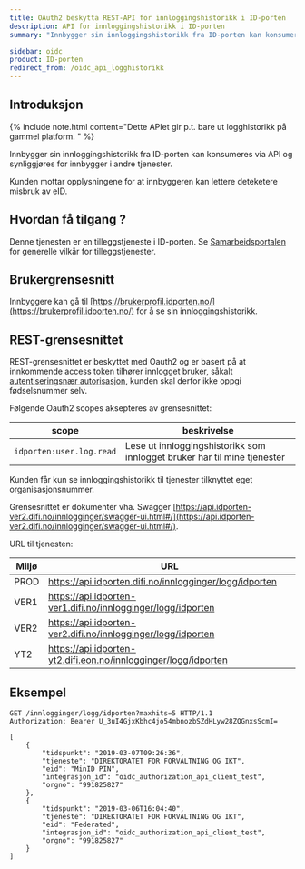 ```yaml
---
title: OAuth2 beskytta REST-API for innloggingshistorikk i ID-porten
description: API for innloggingshistorikk i ID-porten
summary: "Innbygger sin innloggingshistorikk fra ID-porten kan konsumeres via API og synliggjøres for innbygger i andre tjenester. Dette gir innbygger innsyn i bruk av egne data fraDigitaliseringsdirektoratets  løsninger"

sidebar: oidc
product: ID-porten
redirect_from: /oidc_api_logghistorikk
---
```


## Introduksjon

{% include note.html content="Dette APIet gir p.t. bare ut logghistorikk på gammel platform. " %}

Innbygger sin innloggingshistorikk fra ID-porten kan konsumeres via API og synliggjøres for innbygger i andre tjenester.

Kunden mottar opplysningene for at innbyggeren kan lettere deteketere misbruk av eID.

## Hvordan få tilgang ?

Denne tjenesten er en tilleggstjeneste i ID-porten. Se [Samarbeidsportalen](https://samarbeid.digdir.no) for generelle vilkår for tilleggstjenester.

## Brukergrensesnitt

Innbyggere kan gå til [https://brukerprofil.idporten.no/](https://brukerprofil.idporten.no/) for å se sin innloggingshistorikk.

## REST-grensesnittet

REST-grensesnittet er beskyttet med Oauth2 og er basert på at innkommende access token tilhører innlogget bruker,  såkalt  [autentiseringsnær autorisasjon](https://difi.github.io/idporten-oidc-dokumentasjon/oidc_auth_oauth2.html), kunden skal derfor ikke oppgi fødselsnummer selv.

Følgende Oauth2 scopes aksepteres av grensesnittet:

| scope | beskrivelse |
| - | - |   
| `idporten:user.log.read`  |  Lese ut innloggingshistorikk  som innlogget bruker har til mine tjenester  |


Kunden får kun se innloggingshistorikk til tjenester tilknyttet eget organisasjonsnummer.

Grensesnittet er dokumenter vha. Swagger [https://api.idporten-ver2.difi.no/innlogginger/swagger-ui.html#/](https://api.idporten-ver2.difi.no/innlogginger/swagger-ui.html#/).

URL til tjenesten:

| Miljø | URL |
|-|-|
|PROD  | https://api.idporten.difi.no/innlogginger/logg/idporten  |
|VER1  | https://api.idporten-ver1.difi.no/innlogginger/logg/idporten |
|VER2  | https://api.idporten-ver2.difi.no/innlogginger/logg/idporten  |
|YT2   | https://api.idporten-yt2.difi.eon.no/innlogginger/logg/idporten |

## Eksempel

```
GET /innlogginger/logg/idporten?maxhits=5 HTTP/1.1
Authorization: Bearer U_3uI4GjxKbhc4jo54mbnozbSZdHLyw28ZQGnxsScmI=

[
    {
        "tidspunkt": "2019-03-07T09:26:36",
        "tjeneste": "DIREKTORATET FOR FORVALTNING OG IKT",
        "eid": "MinID PIN",
        "integrasjon_id": "oidc_authorization_api_client_test",
        "orgno": "991825827"
    },
    {
        "tidspunkt": "2019-03-06T16:04:40",
        "tjeneste": "DIREKTORATET FOR FORVALTNING OG IKT",
        "eid": "Federated",
        "integrasjon_id": "oidc_authorization_api_client_test",
        "orgno": "991825827"
    }
]

```

